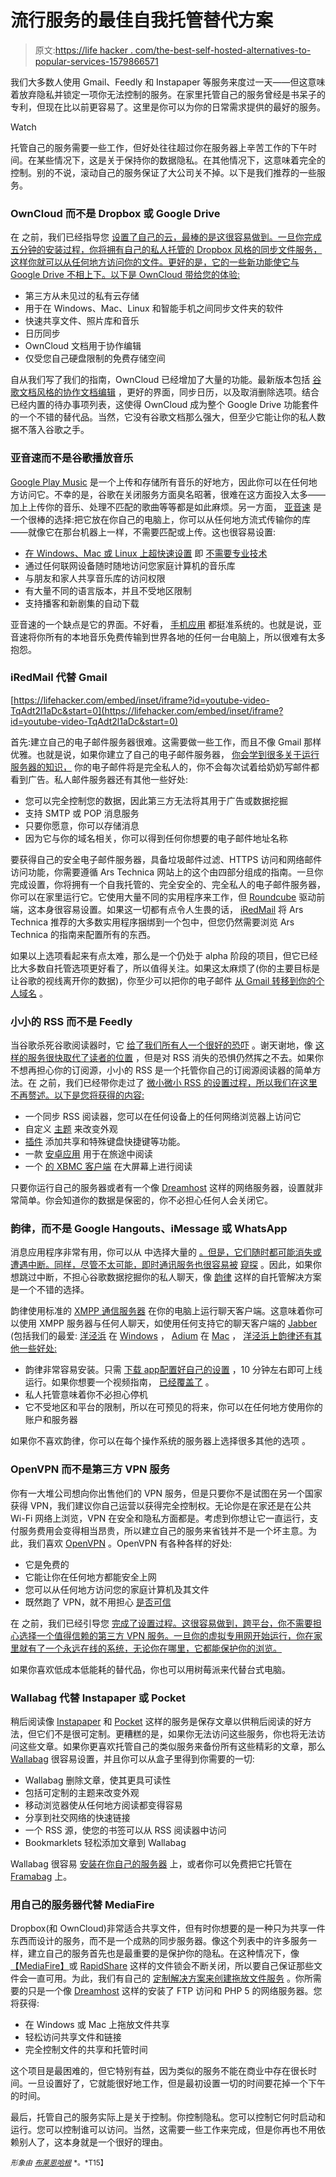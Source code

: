 # 流行服务的最佳自我托管替代方案

> 原文:[https://life hacker . com/the-best-self-hosted-alternatives-to-popular-services-1579866571](https://lifehacker.com/the-best-self-hosted-alternatives-to-popular-services-1579866571)

我们大多数人使用 Gmail、Feedly 和 Instapaper 等服务来度过一天——但这意味着放弃隐私并锁定一项你无法控制的服务。在家里托管自己的服务曾经是书呆子的专利，但现在比以前更容易了。这里是你可以为你的日常需求提供的最好的服务。

Watch

托管自己的服务需要一些工作，但好处往往超过你在服务器上辛苦工作的下午时间。在某些情况下，这是关于保持你的数据隐私。在其他情况下，这意味着完全的控制。别的不说，滚动自己的服务保证了大公司关不掉。以下是我们推荐的一些服务。

### OwnCloud 而不是 Dropbox 或 Google Drive

在 之前，我们已经指导您 [设置了自己的云，最棒的是这很容易做到。一旦你完成五分钟的安装过程，你将拥有自己的私人托管的 Dropbox 风格的同步文件服务，这样你就可以从任何地方访问你的文件。更好的是，它的一些新功能使它与 Google Drive 不相上下。以下是 OwnCloud 带给您的体验:](http://lifehacker.com/how-to-set-up-your-own-private-cloud-storage-service-in-5993596)

*   第三方从未见过的私有云存储
*   用于在 Windows、Mac、Linux 和智能手机之间同步文件夹的软件
*   快速共享文件、照片库和音乐
*   日历同步
*   OwnCloud 文档用于协作编辑
*   仅受您自己硬盘限制的免费存储空间

自从我们写了我们的指南，OwnCloud 已经增加了大量的功能。最新版本包括 [谷歌文档风格的协作文档编辑](http://doc.owncloud.org/server/6.0/user_manual/documents.html) ，更好的界面，同步日历，以及取消删除选项。结合已经内置的待办事项列表，这使得 OwnCloud 成为整个 Google Drive 功能套件的一个不错的替代品。当然，它没有谷歌文档那么强大，但至少它能让你的私人数据不落入谷歌之手。

### 亚音速而不是谷歌播放音乐

[Google Play Music](https://play.google.com/music) 是一个上传和存储所有音乐的好地方，因此你可以在任何地方访问它。不幸的是，谷歌在关闭服务方面臭名昭著，很难在这方面投入太多——加上上传你的音乐、处理不匹配的歌曲等等都是如此麻烦。另一方面， [亚音速](http://www.subsonic.org/pages/index.jsp) 是一个很棒的选择:把它放在你自己的电脑上，你可以从任何地方流式传输你的库——就像它在那台机器上一样，不需要匹配或上传。这也很容易设置:

*   [在 Windows、Mac 或 Linux 上超快速设置](http://www.subsonic.org/pages/download.jsp) 即 [不需要专业技术](http://www.subsonic.org/pages/installation.jsp#windows)
*   通过任何联网设备随时随地访问您家庭计算机的音乐库
*   与朋友和家人共享音乐库的访问权限
*   有大量不同的语言版本，并且不受地区限制
*   支持播客和新剧集的自动下载

亚音速的一个缺点是它的界面。不好看， [手机应用](http://www.subsonic.org/pages/apps.jsp) 都挺准系统的。也就是说，亚音速将你所有的本地音乐免费传输到世界各地的任何一台电脑上，所以很难有太多抱怨。

### iRedMail 代替 Gmail

 [https://lifehacker.com/embed/inset/iframe?id=youtube-video-TqAdt2l1aDc&start=0](https://lifehacker.com/embed/inset/iframe?id=youtube-video-TqAdt2l1aDc&start=0) 

首先:建立自己的电子邮件服务器很难。这需要做一些工作，而且不像 Gmail 那样优雅。也就是说，如果你建立了自己的电子邮件服务器， [你会学到很多关于运行服务器的知识，](http://lifehacker.com/why-you-should-learn-to-run-a-server-before-you-learn-t-1497178889) 你的电子邮件将是完全私人的，你不会每次试着给奶奶写邮件都看到广告。私人邮件服务器还有其他一些好处:

*   您可以完全控制您的数据，因此第三方无法将其用于广告或数据挖掘
*   支持 SMTP 或 POP 消息服务
*   只要你愿意，你可以存储消息
*   因为它与你的域名相关，你可以得到任何你想要的电子邮件地址名称

要获得自己的安全电子邮件服务器，具备垃圾邮件过滤、HTTPS 访问和网络邮件访问功能，你需要遵循 Ars Technica 网站上的这个由四部分组成的指南。一旦你完成设置，你将拥有一个自我托管的、完全安全的、完全私人的电子邮件服务器，你可以在家里运行它。它使用大量不同的实用程序来工作，但 [Roundcube](http://roundcube.net/) 驱动前端，这本身很容易设置。如果这一切都有点令人生畏的话， [iRedMail](http://iredmail.org/) 将 Ars Technica 推荐的大多数实用程序捆绑到一个包中，但您仍然需要浏览 Ars Technica 的指南来配置所有的东西。

如果以上选项看起来有点太难，那么是一个仍处于 alpha 阶段的项目，但它已经比大多数自托管选项更好看了，所以值得关注。如果这太麻烦了(你的主要目标是让谷歌的视线离开你的数据)，你至少可以把你的电子邮件 [从 Gmail 转移到你的个人域名](http://lifehacker.com/why-its-worth-it-to-purchase-your-own-domain-name-5958893) 。

### 小小的 RSS 而不是 Feedly

当谷歌杀死谷歌阅读器时，它 [给了我们所有人一个很好的恐吓](https://lifehacker.com/google-reader-is-shutting-down-here-are-the-best-alter-5990456) 。谢天谢地，像 [这样的服务很快取代了读者的位置](http://lifehacker.com/five-best-google-reader-alternatives-5990881) ，但是对 RSS 消失的恐惧仍然挥之不去。如果你不想再担心你的订阅源，小小的 RSS 是一个托管你自己的订阅源阅读器的简单方法。在 之前，我们已经带你走过了 [微小微小 RSS 的设置过程，所以我们在这里不再赘述。以下是您将获得的内容:](http://lifehacker.com/how-to-build-your-own-syncing-rss-reader-with-tiny-tiny-5992404)

*   一个同步 RSS 阅读器，您可以在任何设备上的任何网络浏览器上访问它
*   自定义 [主题](http://tt-rss.org/redmine/projects/tt-rss/wiki/Themes) 来改变外观
*   [插件](http://tt-rss.org/redmine/projects/tt-rss/wiki/Plugins) 添加共享和特殊键盘快捷键等功能。
*   一款 [安卓应用](https://play.google.com/store/apps/details?id=org.fox.ttrss) 用于在旅途中阅读
*   一个 [的 XBMC 客户端](http://pat-schmitz.de/patschwork/?p=252) 在大屏幕上进行阅读

只要你运行自己的服务器或者有一个像 [Dreamhost](http://www.dreamhost.com/) 这样的网络服务器，设置就非常简单。你会知道你的数据是保密的，你不必担心任何人会关闭它。

### 韵律，而不是 Google Hangouts、iMessage 或 WhatsApp

消息应用程序非常有用，你可以从 中选择大量的 [。但是，它们随时都可能消失或遭遇中断。同样，尽管不太可能，即时通讯服务也很容易被](http://lifehacker.com/whats-the-deal-with-all-these-messaging-apps-1561543034) [窥探](http://mashable.com/2013/10/17/apple-nsa-imessage/) 。因此，如果你想跳过中断，不担心谷歌数据挖掘你的私人聊天，像 [韵律](https://prosody.im/) 这样的自托管解决方案是一个不错的选择。

韵律使用标准的 [XMPP 通信服务器](http://xmpp.org/) 在你的电脑上运行聊天客户端。这意味着你可以使用 XMPP 服务器与任何人聊天，如使用任何支持它的聊天客户端的 [Jabber](http://www.jabber.org/) (包括我们的最爱: [洋泾浜](http://pidgin.im/) 在 [Windows](http://lifehacker.com/the-best-instant-messaging-application-for-windows-5802706) ， [Adium](https://adium.im/) 在 [Mac](http://lifehacker.com/the-best-instant-messaging-application-for-mac-5802325) ， [洋泾浜](http://pidgin.im/)[上韵律还有其他一些好处:](http://lifehacker.com/the-best-instant-messaging-application-for-linux-5870800)

*   韵律非常容易安装。只需 [下载 app](https://prosody.im/doc/install)[配置好自己的设置](https://prosody.im/doc/configure) ，10 分钟左右即可上线运行。如果你想要一个视频指南， [已经覆盖了](http://arstechnica.com/information-technology/2014/03/how-to-set-up-your-own-private-instant-messaging-server/) 。
*   私人托管意味着你不必担心停机
*   它不受地区和平台的限制，所以在可预见的将来，你可以在任何地方使用你的账户和服务器

如果你不喜欢韵律，你可以在每个操作系统的服务器上选择很多其他的选项 。

### OpenVPN 而不是第三方 VPN 服务

你有一大堆公司想向你出售他们的 VPN 服务，但是只要你不是试图在另一个国家获得 VPN，我们建议你自己运营以获得完全控制权。无论你是在家还是在公共 Wi-Fi 网络上浏览，VPN 在安全和隐私方面都是。考虑到你想让它一直运行，支付服务费用会变得相当昂贵，所以建立自己的服务来省钱并不是一个坏主意。为此，我们喜欢 [OpenVPN](http://openvpn.net/) 。OpenVPN 有各种各样的好处:

*   它是免费的
*   它能让你在任何地方都能安全上网
*   您可以从任何地方访问您的家庭计算机及其文件
*   既然跑了 VPN，就不用担心 [是否可信](http://lifehacker.com/how-do-i-know-if-my-vpn-is-trustworthy-508866499)

在 之前，我们已经引导您 [完成了设置过程。这很容易做到，跨平台，你不需要担心选择一个值得信赖的第三方 VPN 服务。一旦你的虚拟专用网开始运行，你在家里就有了一个永远在线的系统，无论你在哪里，它都能保护你的浏览。](http://lifehacker.com/build-your-own-vpn-to-pimp-out-your-gaming-streaming-5900969)

如果你喜欢低成本低能耗的替代品，你也可以用树莓派来代替台式电脑。

### Wallabag 代替 Instapaper 或 Pocket

稍后阅读像 [Instapaper](https://www.instapaper.com/) 和 [Pocket](https://getpocket.com/) 这样的服务是保存文章以供稍后阅读的好方法，但它们不是很可定制。更糟糕的是，如果你无法访问这些服务，你也将无法访问这些文章。如果你更喜欢托管自己的类似服务来备份所有这些精彩的文章，那么 [Wallabag](https://www.wallabag.org/) 很容易设置，并且你可以从盒子里得到你需要的一切:

*   Wallabag 删除文章，使其更具可读性
*   包括可定制的主题来改变外观
*   移动浏览器使从任何地方阅读都变得容易
*   分享到社交网络的快速链接
*   一个 RSS 源，使您的书签可以从 RSS 阅读器中访问
*   Bookmarklets 轻松添加文章到 Wallabag

Wallabag 很容易 [安装在你自己的服务器](http://doc.wallabag.org/doku.php?id=wallabag:installing_wallabag) 上，或者你可以免费把它托管在 [Framabag](http://framabag.org/) 上。

### 用自己的服务器代替 MediaFire

Dropbox(和 OwnCloud)非常适合共享文件，但有时你想要的是一种只为共享一件东西而设计的服务，而不是一个成熟的同步服务器。像这个列表中的许多服务一样，建立自己的服务首先也是最重要的是保护你的隐私。在这种情况下，像[【MediaFire】](http://www.mediashare.com/)或 [RapidShare](http://www.mediashare.com/) 这样的文件锁会不断关闭，所以要自己保证那些文件会一直可用。为此，我们有自己的 [定制解决方案来创建拖放文件服务](http://lifehacker.com/how-to-roll-your-own-awesome-drag-and-drop-file-sharing-5882224) 。你所需要的只是一个像 [Dreamhost](http://www.dreamhost.com/) 这样的安装了 FTP 访问和 PHP 5 的网络服务器。您将获得:

*   在 Windows 或 Mac 上拖放文件共享
*   轻松访问共享文件和链接
*   完全控制文件的共享和托管时间

这个项目是最困难的，但它特别有益，因为类似的服务不能在商业中存在很长时间。一旦设置好了，它就能很好地工作，但是最初设置一切的时间要花掉一个下午的时间。

最后，托管自己的服务实际上是关于控制。你控制隐私。您可以控制它何时启动和运行。您可以控制谁可以访问。当然，这需要一些工作来完成，但是你再也不用依赖别人了，这本身就是一个很好的理由。

<small>*形象由*</small> [<small>*布莱恩哈根*</small>](http://www.brian-hagen.com/) <small>*。*T15】</small>
